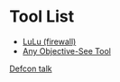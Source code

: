 # Tool List

* [LuLu (firewall)](https://github.com/objective-see/LuLu)
* [Any Objective-See Tool](https://objective-see.com/products.html)

[Defcon talk](https://www.defcon.org/images/defcon-14/dc-14-presentations/DC-14-Edge-Security.pdf)
